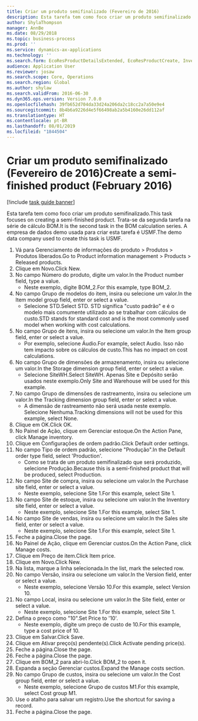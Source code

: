 ```yaml
---
title: Criar um produto semifinalizado (Fevereiro de 2016)
description: Esta tarefa tem como foco criar um produto semifinalizado.
author: ShylaThompson
manager: AnnBe
ms.date: 08/29/2018
ms.topic: business-process
ms.prod: ''
ms.service: dynamics-ax-applications
ms.technology: ''
ms.search.form: EcoResProductDetailsExtended, EcoResProductCreate, InventItemOrderSetup, InventItemPrice
audience: Application User
ms.reviewer: josaw
ms.search.scope: Core, Operations
ms.search.region: Global
ms.author: shylaw
ms.search.validFrom: 2016-06-30
ms.dyn365.ops.version: Version 7.0.0
ms.openlocfilehash: 39fb652d704da33d24a206da2c18cc2a7a50e9e4
ms.sourcegitcommit: 8b4b6a9226d4e5f66498ab2a5b4160e26dd112af
ms.translationtype: HT
ms.contentlocale: pt-BR
ms.lasthandoff: 08/01/2019
ms.locfileid: "1844504"
---
```

# <a name="create-a-semi-finished-product-february-2016"></a><span data-ttu-id="b4a2e-103">Criar um produto semifinalizado (Fevereiro de 2016)</span><span class="sxs-lookup"><span data-stu-id="b4a2e-103">Create a semi-finished product (February 2016)</span></span>

[!include [task guide banner](../../includes/task-guide-banner.md)]

<span data-ttu-id="b4a2e-104">Esta tarefa tem como foco criar um produto semifinalizado.</span><span class="sxs-lookup"><span data-stu-id="b4a2e-104">This task focuses on creating a semi-finished product.</span></span> <span data-ttu-id="b4a2e-105">Trata-se da segunda tarefa na série de cálculo BOM.</span><span class="sxs-lookup"><span data-stu-id="b4a2e-105">It is the second task in the BOM calculation series.</span></span> <span data-ttu-id="b4a2e-106">A empresa de dados demo usada para criar esta tarefa é USMF.</span><span class="sxs-lookup"><span data-stu-id="b4a2e-106">The demo data company used to create this task is USMF.</span></span>

1. <span data-ttu-id="b4a2e-107">Vá para Gerenciamento de informações do produto > Produtos > Produtos liberados.</span><span class="sxs-lookup"><span data-stu-id="b4a2e-107">Go to Product information management > Products > Released products.</span></span>
2. <span data-ttu-id="b4a2e-108">Clique em Novo.</span><span class="sxs-lookup"><span data-stu-id="b4a2e-108">Click New.</span></span>
3. <span data-ttu-id="b4a2e-109">No campo Número do produto, digite um valor.</span><span class="sxs-lookup"><span data-stu-id="b4a2e-109">In the Product number field, type a value.</span></span>
    * <span data-ttu-id="b4a2e-110">Neste exemplo, digite BOM_2.</span><span class="sxs-lookup"><span data-stu-id="b4a2e-110">For this example, type BOM_2.</span></span>  
4. <span data-ttu-id="b4a2e-111">No campo Grupo de modelos do item, insira ou selecione um valor.</span><span class="sxs-lookup"><span data-stu-id="b4a2e-111">In the Item model group field, enter or select a value.</span></span>
    * <span data-ttu-id="b4a2e-112">Selecione STD.</span><span class="sxs-lookup"><span data-stu-id="b4a2e-112">Select STD.</span></span> <span data-ttu-id="b4a2e-113">STD significa "custo padrão" e é o modelo mais comumente utilizado ao se trabalhar com cálculos de custo.</span><span class="sxs-lookup"><span data-stu-id="b4a2e-113">STD stands for standard cost and is the most commonly used model when working with cost calculations.</span></span>  
5. <span data-ttu-id="b4a2e-114">No campo Grupo de itens, insira ou selecione um valor.</span><span class="sxs-lookup"><span data-stu-id="b4a2e-114">In the Item group field, enter or select a value.</span></span>
    * <span data-ttu-id="b4a2e-115">Por exemplo, selecione Áudio.</span><span class="sxs-lookup"><span data-stu-id="b4a2e-115">For example, select Audio.</span></span> <span data-ttu-id="b4a2e-116">Isso não tem impacto sobre os cálculos de custo.</span><span class="sxs-lookup"><span data-stu-id="b4a2e-116">This has no impact on cost calculations.</span></span>  
6. <span data-ttu-id="b4a2e-117">No campo Grupo de dimensões de armazenamento, insira ou selecione um valor.</span><span class="sxs-lookup"><span data-stu-id="b4a2e-117">In the Storage dimension group field, enter or select a value.</span></span>
    * <span data-ttu-id="b4a2e-118">Selecione SiteWH.</span><span class="sxs-lookup"><span data-stu-id="b4a2e-118">Select SiteWH.</span></span> <span data-ttu-id="b4a2e-119">Apenas Site e Depósito serão usados neste exemplo.</span><span class="sxs-lookup"><span data-stu-id="b4a2e-119">Only Site and Warehouse will be used for this example.</span></span>  
7. <span data-ttu-id="b4a2e-120">No campo Grupo de dimensões de rastreamento, insira ou selecione um valor.</span><span class="sxs-lookup"><span data-stu-id="b4a2e-120">In the Tracking dimension group field, enter or select a value.</span></span>
    * <span data-ttu-id="b4a2e-121">A dimensão de rastreamento não será usada neste exemplo. Selecione Nenhuma.</span><span class="sxs-lookup"><span data-stu-id="b4a2e-121">Tracking dimensions will not be used for this example, select None.</span></span>  
8. <span data-ttu-id="b4a2e-122">Clique em OK.</span><span class="sxs-lookup"><span data-stu-id="b4a2e-122">Click OK.</span></span>
9. <span data-ttu-id="b4a2e-123">No Painel de Ação, clique em Gerenciar estoque.</span><span class="sxs-lookup"><span data-stu-id="b4a2e-123">On the Action Pane, click Manage inventory.</span></span>
10. <span data-ttu-id="b4a2e-124">Clique em Configurações de ordem padrão.</span><span class="sxs-lookup"><span data-stu-id="b4a2e-124">Click Default order settings.</span></span>
11. <span data-ttu-id="b4a2e-125">No campo Tipo de ordem padrão, selecione "Produção".</span><span class="sxs-lookup"><span data-stu-id="b4a2e-125">In the Default order type field, select 'Production'.</span></span>
    * <span data-ttu-id="b4a2e-126">Como se trata de um produto semifinalizado que será produzido, selecione Produção.</span><span class="sxs-lookup"><span data-stu-id="b4a2e-126">Because this is a semi-finished product that will be produced, select Production.</span></span>  
12. <span data-ttu-id="b4a2e-127">No campo Site de compra, insira ou selecione um valor.</span><span class="sxs-lookup"><span data-stu-id="b4a2e-127">In the Purchase site field, enter or select a value.</span></span>
    * <span data-ttu-id="b4a2e-128">Neste exemplo, selecione Site 1.</span><span class="sxs-lookup"><span data-stu-id="b4a2e-128">For this example, select Site 1.</span></span>  
13. <span data-ttu-id="b4a2e-129">No campo Site de estoque, insira ou selecione um valor.</span><span class="sxs-lookup"><span data-stu-id="b4a2e-129">In the Inventory site field, enter or select a value.</span></span>
    * <span data-ttu-id="b4a2e-130">Neste exemplo, selecione Site 1.</span><span class="sxs-lookup"><span data-stu-id="b4a2e-130">For this example, select Site 1.</span></span>  
14. <span data-ttu-id="b4a2e-131">No campo Site de vendas, insira ou selecione um valor.</span><span class="sxs-lookup"><span data-stu-id="b4a2e-131">In the Sales site field, enter or select a value.</span></span>
    * <span data-ttu-id="b4a2e-132">Neste exemplo, selecione Site 1.</span><span class="sxs-lookup"><span data-stu-id="b4a2e-132">For this example, select Site 1.</span></span>  
15. <span data-ttu-id="b4a2e-133">Feche a página.</span><span class="sxs-lookup"><span data-stu-id="b4a2e-133">Close the page.</span></span>
16. <span data-ttu-id="b4a2e-134">No Painel de Ação, clique em Gerenciar custos.</span><span class="sxs-lookup"><span data-stu-id="b4a2e-134">On the Action Pane, click Manage costs.</span></span>
17. <span data-ttu-id="b4a2e-135">Clique em Preço de item.</span><span class="sxs-lookup"><span data-stu-id="b4a2e-135">Click Item price.</span></span>
18. <span data-ttu-id="b4a2e-136">Clique em Novo.</span><span class="sxs-lookup"><span data-stu-id="b4a2e-136">Click New.</span></span>
19. <span data-ttu-id="b4a2e-137">Na lista, marque a linha selecionada.</span><span class="sxs-lookup"><span data-stu-id="b4a2e-137">In the list, mark the selected row.</span></span>
20. <span data-ttu-id="b4a2e-138">No campo Versão, insira ou selecione um valor.</span><span class="sxs-lookup"><span data-stu-id="b4a2e-138">In the Version field, enter or select a value.</span></span>
    * <span data-ttu-id="b4a2e-139">Neste exemplo, selecione Versão 10.</span><span class="sxs-lookup"><span data-stu-id="b4a2e-139">For this example, select Version 10.</span></span>  
21. <span data-ttu-id="b4a2e-140">No campo Local, insira ou selecione um valor.</span><span class="sxs-lookup"><span data-stu-id="b4a2e-140">In the Site field, enter or select a value.</span></span>
    * <span data-ttu-id="b4a2e-141">Neste exemplo, selecione Site 1.</span><span class="sxs-lookup"><span data-stu-id="b4a2e-141">For this example, select Site 1.</span></span>  
22. <span data-ttu-id="b4a2e-142">Defina o preço como "10".</span><span class="sxs-lookup"><span data-stu-id="b4a2e-142">Set Price to '10'.</span></span>
    * <span data-ttu-id="b4a2e-143">Neste exemplo, digite um preço de custo de 10.</span><span class="sxs-lookup"><span data-stu-id="b4a2e-143">For this example, type a cost price of 10.</span></span>  
23. <span data-ttu-id="b4a2e-144">Clique em Salvar.</span><span class="sxs-lookup"><span data-stu-id="b4a2e-144">Click Save.</span></span>
24. <span data-ttu-id="b4a2e-145">Clique em Ativar preço(s) pendente(s).</span><span class="sxs-lookup"><span data-stu-id="b4a2e-145">Click Activate pending price(s).</span></span>
25. <span data-ttu-id="b4a2e-146">Feche a página.</span><span class="sxs-lookup"><span data-stu-id="b4a2e-146">Close the page.</span></span>
26. <span data-ttu-id="b4a2e-147">Feche a página.</span><span class="sxs-lookup"><span data-stu-id="b4a2e-147">Close the page.</span></span>
27. <span data-ttu-id="b4a2e-148">Clique em BOM_2 para abri-lo.</span><span class="sxs-lookup"><span data-stu-id="b4a2e-148">Click BOM_2 to open it.</span></span>
28. <span data-ttu-id="b4a2e-149">Expanda a seção Gerenciar custos.</span><span class="sxs-lookup"><span data-stu-id="b4a2e-149">Expand the Manage costs section.</span></span>
29. <span data-ttu-id="b4a2e-150">No campo Grupo de custos, insira ou selecione um valor.</span><span class="sxs-lookup"><span data-stu-id="b4a2e-150">In the Cost group field, enter or select a value.</span></span>
    * <span data-ttu-id="b4a2e-151">Neste exemplo, selecione Grupo de custos M1.</span><span class="sxs-lookup"><span data-stu-id="b4a2e-151">For this example, select Cost group M1.</span></span>  
30. <span data-ttu-id="b4a2e-152">Use o atalho para salvar um registro.</span><span class="sxs-lookup"><span data-stu-id="b4a2e-152">Use the shortcut for saving a record.</span></span>
31. <span data-ttu-id="b4a2e-153">Feche a página.</span><span class="sxs-lookup"><span data-stu-id="b4a2e-153">Close the page.</span></span>

